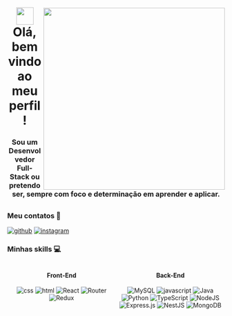 
<img width="420"  frameBorder="0" style="margin-top:40px;"  align ="right"  src="https://media.giphy.com/media/jOpLbiGmHR9S0/giphy.gif">


<h1 align = center> <img src='https://raw.githubusercontent.com/kaueMarques/kaueMarques/master/hi.gif' width='40px'> Olá, bem vindo ao meu perfil!</h1>
<h3 align = center> Sou um Desenvolvedor Full-Stack ou pretendo ser, sempre com foco e determinação em aprender e aplicar.</h3><h2/>

### Meu contatos 📱

[![github](https://img.shields.io/badge/LinkedIn-0077B5?style=for-the-badge&logo=linkedin&logoColor=white)](https://www.linkedin.com/in/keveen-menezes-52592162/) [![instagram](https://img.shields.io/badge/Instagram-E4405F?style=for-the-badge&logo=instagram&logoColor=white)](https://www.instagram.com/keveenmenezes/)

### Minhas skills 💻

<div style= "display: flex; flex-direction: row;
  justify-content: space-between;"  align ="center" >

<div  style= "width: 50%;
  box-sizing:border-box;
  float:left;
  display:block;"> 

#### Front-End


![css](https://img.shields.io/badge/CSS-239120?&style=for-the-badge&logo=css3&logoColor=white) ![html](https://img.shields.io/badge/HTML5-E34F26?style=for-the-badge&logo=html5&logoColor=white) ![React](https://img.shields.io/badge/React-20232A?style=for-the-badge&logo=react&logoColor=61DAFB) ![Router](https://img.shields.io/badge/React_Router-CA4245?style=for-the-badge&logo=react-router&logoColor=white) ![Redux](https://img.shields.io/badge/Redux-593D88?style=for-the-badge&logo=redux&logoColor=white) 

</div>


<div  style= "width: 50%;
  box-sizing:border-box;
  float:left;
  display:block;"> 

#### Back-End 

![MySQL](https://img.shields.io/badge/MySQL-00000F?style=for-the-badge&logo=mysql&logoColor=white) ![javascript](https://img.shields.io/badge/JavaScript-F7DF1E?style=for-the-badge&logo=javascript&logoColor=black) ![Java](https://img.shields.io/badge/Java-ED8B00?style=for-the-badge&logo=java&logoColor=white) ![Python](https://img.shields.io/badge/python-3670A0?style=for-the-badge&logo=python&logoColor=ffdd54) ![TypeScript](https://img.shields.io/badge/typescript-%23007ACC.svg?style=for-the-badge&logo=typescript&logoColor=white) ![NodeJS](https://img.shields.io/badge/node.js-6DA55F?style=for-the-badge&logo=node.js&logoColor=white) ![Express.js](https://img.shields.io/badge/express.js-%23404d59.svg?style=for-the-badge&logo=express&logoColor=%2361DAFB) ![NestJS](https://img.shields.io/badge/nestjs-%23E0234E.svg?style=for-the-badge&logo=nestjs&logoColor=white) ![MongoDB](https://img.shields.io/badge/MongoDB-%234ea94b.svg?style=for-the-badge&logo=mongodb&logoColor=white)

</div>

</div>
